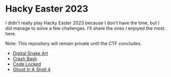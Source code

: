 # Hacky Easter 2023

I didn't really play Hacky Easter 2023 because I don't have the time, but I did manage to solve a few challenges. I'll share the ones I enjoyed the most. here.

Note: This repository will remain private until the CTF concludes.

- [Digital Snake Art](DigitalSnakeArt/README.md)
- [Crash Bash](CrashBash/README.md)
- [Code Locked](CodeLocked/README.md)
- [Ghost In A Shell 4](GhostInAShell/README.md)


